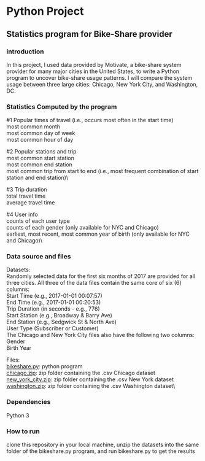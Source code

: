 # Python Project 
## Statistics program for Bike-Share provider
### introduction
In this project, I used data provided by Motivate, a bike-share system provider for many major cities in the United States, to write a Python program to uncover bike-share usage patterns. I will compare the system usage between three large cities: Chicago, New York City, and Washington, DC.
### Statistics Computed by the program
#1 Popular times of travel (i.e., occurs most often in the start time)\
most common month\
most common day of week\
most common hour of day

#2 Popular stations and trip\
most common start station\
most common end station\
most common trip from start to end (i.e., most frequent combination of start station and end station)\

#3 Trip duration\
total travel time\
average travel time

#4 User info\
counts of each user type\
counts of each gender (only available for NYC and Chicago)\
earliest, most recent, most common year of birth (only available for NYC and Chicago)\
### Data source and files
Datasets:\
Randomly selected data for the first six months of 2017 are provided for all three cities. All three of the data files contain the same core of six (6) columns:\
Start Time (e.g., 2017-01-01 00:07:57)\
End Time (e.g., 2017-01-01 00:20:53)\
Trip Duration (in seconds - e.g., 776)\
Start Station (e.g., Broadway & Barry Ave)\
End Station (e.g., Sedgwick St & North Ave)\
User Type (Subscriber or Customer)\
The Chicago and New York City files also have the following two columns:\
Gender\
Birth Year

Files:\
[bikeshare.py](https://github.com/Mohammed-Refat-0/bike_share_data_project/blob/main/bikeshare.py): python program\
[chicago.zip](https://github.com/Mohammed-Refat-0/bike_share_data_project/blob/main/chicago.zip): zip folder containing the .csv Chicago dataset\
[new_york_city.zip](https://github.com/Mohammed-Refat-0/bike_share_data_project/blob/main/new_york_city.zip): zip folder containing the .csv New York dataset\
[washington.zip](https://github.com/Mohammed-Refat-0/bike_share_data_project/blob/main/washington.zip): zip folder containing the .csv Washington dataset\
### Dependencies
Python 3
### How to run
clone this repository in your local machine, unzip the datasets into the same folder of the bikeshare.py program, and run bikeshare.py to get the results
